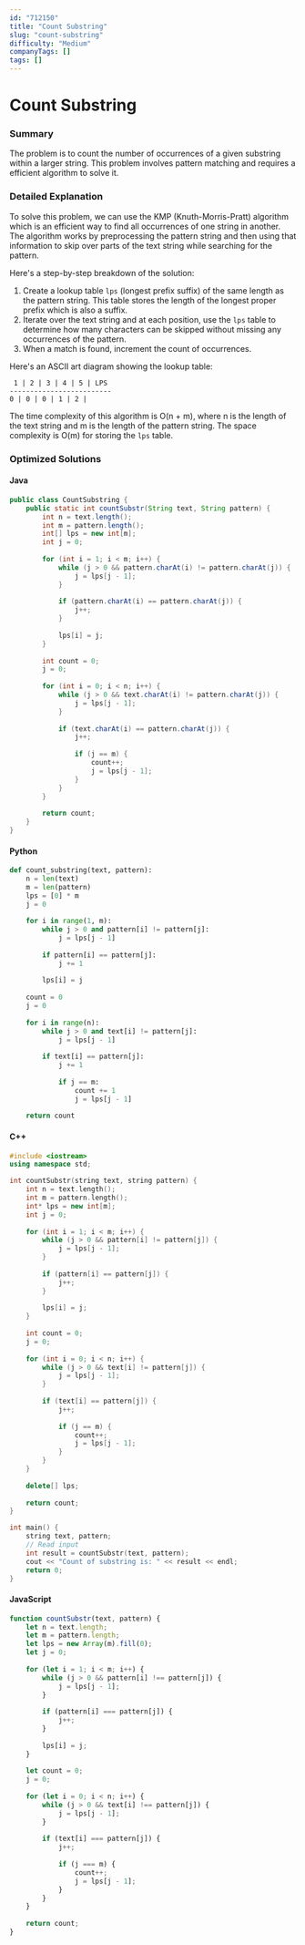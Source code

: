 ```yaml
---
id: "712150"
title: "Count Substring"
slug: "count-substring"
difficulty: "Medium"
companyTags: []
tags: []
---
```


**Count Substring**
================

### Summary
The problem is to count the number of occurrences of a given substring within a larger string. This problem involves pattern matching and requires a efficient algorithm to solve it.

### Detailed Explanation
To solve this problem, we can use the KMP (Knuth-Morris-Pratt) algorithm which is an efficient way to find all occurrences of one string in another. The algorithm works by preprocessing the pattern string and then using that information to skip over parts of the text string while searching for the pattern.

Here's a step-by-step breakdown of the solution:

1. Create a lookup table `lps` (longest prefix suffix) of the same length as the pattern string. This table stores the length of the longest proper prefix which is also a suffix.
2. Iterate over the text string and at each position, use the `lps` table to determine how many characters can be skipped without missing any occurrences of the pattern.
3. When a match is found, increment the count of occurrences.

Here's an ASCII art diagram showing the lookup table:

```
 1 | 2 | 3 | 4 | 5 | LPS
-------------------------
0 | 0 | 0 | 1 | 2 |
```

The time complexity of this algorithm is O(n + m), where n is the length of the text string and m is the length of the pattern string. The space complexity is O(m) for storing the `lps` table.

### Optimized Solutions

#### Java
```java
public class CountSubstring {
    public static int countSubstr(String text, String pattern) {
        int n = text.length();
        int m = pattern.length();
        int[] lps = new int[m];
        int j = 0;
        
        for (int i = 1; i < m; i++) {
            while (j > 0 && pattern.charAt(i) != pattern.charAt(j)) {
                j = lps[j - 1];
            }
            
            if (pattern.charAt(i) == pattern.charAt(j)) {
                j++;
            }
            
            lps[i] = j;
        }
        
        int count = 0;
        j = 0;
        
        for (int i = 0; i < n; i++) {
            while (j > 0 && text.charAt(i) != pattern.charAt(j)) {
                j = lps[j - 1];
            }
            
            if (text.charAt(i) == pattern.charAt(j)) {
                j++;
                
                if (j == m) {
                    count++;
                    j = lps[j - 1];
                }
            }
        }
        
        return count;
    }
}
```

#### Python
```python
def count_substring(text, pattern):
    n = len(text)
    m = len(pattern)
    lps = [0] * m
    j = 0
    
    for i in range(1, m):
        while j > 0 and pattern[i] != pattern[j]:
            j = lps[j - 1]
        
        if pattern[i] == pattern[j]:
            j += 1
        
        lps[i] = j
    
    count = 0
    j = 0
    
    for i in range(n):
        while j > 0 and text[i] != pattern[j]:
            j = lps[j - 1]
        
        if text[i] == pattern[j]:
            j += 1
            
            if j == m:
                count += 1
                j = lps[j - 1]
    
    return count
```

#### C++
```cpp
#include <iostream>
using namespace std;

int countSubstr(string text, string pattern) {
    int n = text.length();
    int m = pattern.length();
    int* lps = new int[m];
    int j = 0;
    
    for (int i = 1; i < m; i++) {
        while (j > 0 && pattern[i] != pattern[j]) {
            j = lps[j - 1];
        }
        
        if (pattern[i] == pattern[j]) {
            j++;
        }
        
        lps[i] = j;
    }
    
    int count = 0;
    j = 0;
    
    for (int i = 0; i < n; i++) {
        while (j > 0 && text[i] != pattern[j]) {
            j = lps[j - 1];
        }
        
        if (text[i] == pattern[j]) {
            j++;
            
            if (j == m) {
                count++;
                j = lps[j - 1];
            }
        }
    }
    
    delete[] lps;
    
    return count;
}

int main() {
    string text, pattern;
    // Read input
    int result = countSubstr(text, pattern);
    cout << "Count of substring is: " << result << endl;
    return 0;
}
```

#### JavaScript
```javascript
function countSubstr(text, pattern) {
    let n = text.length;
    let m = pattern.length;
    let lps = new Array(m).fill(0);
    let j = 0;
    
    for (let i = 1; i < m; i++) {
        while (j > 0 && pattern[i] !== pattern[j]) {
            j = lps[j - 1];
        }
        
        if (pattern[i] === pattern[j]) {
            j++;
        }
        
        lps[i] = j;
    }
    
    let count = 0;
    j = 0;
    
    for (let i = 0; i < n; i++) {
        while (j > 0 && text[i] !== pattern[j]) {
            j = lps[j - 1];
        }
        
        if (text[i] === pattern[j]) {
            j++;
            
            if (j === m) {
                count++;
                j = lps[j - 1];
            }
        }
    }
    
    return count;
}
```